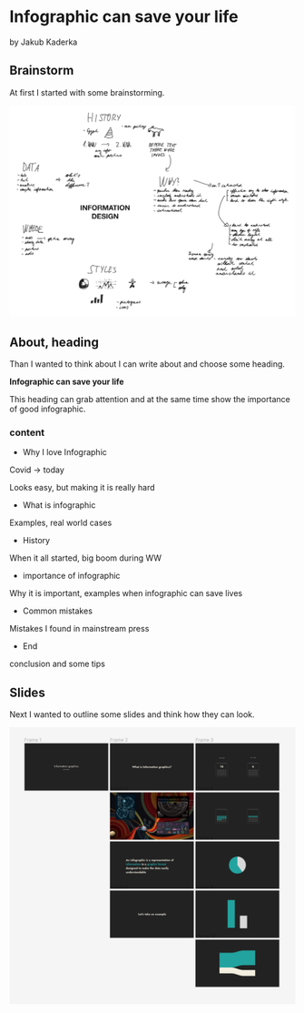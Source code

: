 # Infographic can save your life

by Jakub Kaderka

## Brainstorm

At first I started with some brainstorming.

![Photo of brainstorming session with lots of ideas.](images/Brainstorm.png)


## About, heading

Than I wanted to think about I can write about and choose some heading.

**Infographic can save your life**

This heading can grab attention and at the same time show the importance of good infographic.

### content

- Why I love Infographic

Covid -> today

Looks easy, but making it is really hard

- What is infographic

Examples, real world cases

- History

When it all started, big boom during WW

- importance of infographic

Why it is important, examples when infographic can save lives

- Common mistakes

Mistakes I found in mainstream press

- End

conclusion and some tips 


## Slides

Next I wanted to outline some slides and think how they can look.

![Photo of few slides I wanted to show.](images/Slides.png)
